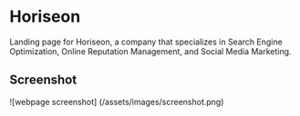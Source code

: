 # Horiseon

Landing page for Horiseon, a company that specializes in Search Engine Optimization, Online Reputation Management, and Social Media Marketing.

## Screenshot

  ![webpage screenshot] (/assets/images/screenshot.png)

  
